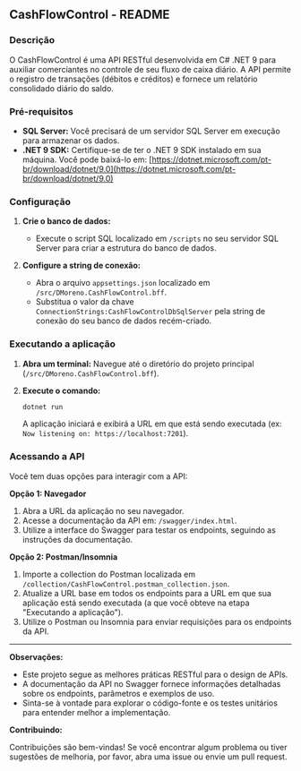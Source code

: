 ## CashFlowControl - README

### Descrição

O CashFlowControl é uma API RESTful desenvolvida em C# .NET 9 para auxiliar comerciantes no controle de seu fluxo de caixa diário. A API permite o registro de transações (débitos e créditos) e fornece um relatório consolidado diário do saldo.

### Pré-requisitos

* **SQL Server:** Você precisará de um servidor SQL Server em execução para armazenar os dados.
* **.NET 9 SDK:** Certifique-se de ter o .NET 9 SDK instalado em sua máquina. Você pode baixá-lo em: [https://dotnet.microsoft.com/pt-br/download/dotnet/9.0](https://dotnet.microsoft.com/pt-br/download/dotnet/9.0)

### Configuração

1. **Crie o banco de dados:**
   - Execute o script SQL localizado em `/scripts` no seu servidor SQL Server para criar a estrutura do banco de dados.

2. **Configure a string de conexão:**
   - Abra o arquivo `appsettings.json` localizado em `/src/DMoreno.CashFlowControl.bff`.
   - Substitua o valor da chave `ConnectionStrings:CashFlowControlDbSqlServer` pela string de conexão do seu banco de dados recém-criado.

### Executando a aplicação

1. **Abra um terminal:** Navegue até o diretório do projeto principal (`/src/DMoreno.CashFlowControl.bff`).

2. **Execute o comando:**
   ```bash
   dotnet run
   ```
   A aplicação iniciará e exibirá a URL em que está sendo executada (ex: `Now listening on: https://localhost:7201`).

### Acessando a API

Você tem duas opções para interagir com a API:

**Opção 1: Navegador**

1. Abra a URL da aplicação no seu navegador.
2. Acesse a documentação da API em: `/swagger/index.html`.
3. Utilize a interface do Swagger para testar os endpoints, seguindo as instruções da documentação.

**Opção 2: Postman/Insomnia**

1. Importe a collection do Postman localizada em `/collection/CashFlowControl.postman_collection.json`.
2. Atualize a URL base em todos os endpoints para a URL em que sua aplicação está sendo executada (a que você obteve na etapa "Executando a aplicação").
3. Utilize o Postman ou Insomnia para enviar requisições para os endpoints da API.

---

**Observações:**

* Este projeto segue as melhores práticas RESTful para o design de APIs.
* A documentação da API no Swagger fornece informações detalhadas sobre os endpoints, parâmetros e exemplos de uso.
* Sinta-se à vontade para explorar o código-fonte e os testes unitários para entender melhor a implementação.

**Contribuindo:**

Contribuições são bem-vindas! Se você encontrar algum problema ou tiver sugestões de melhoria, por favor, abra uma issue ou envie um pull request.
